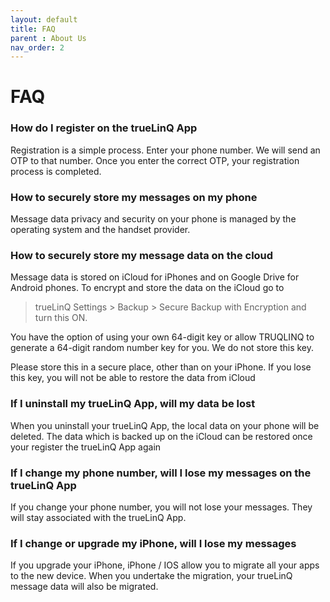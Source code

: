 ```yaml
---
layout: default
title: FAQ
parent : About Us
nav_order: 2
---
```


FAQ
==============

### How do I register on the trueLinQ App
Registration is a simple process. Enter your phone number. We will send an OTP to that number. Once you enter the correct OTP, your registration process is completed.

 

### How to securely store my messages on my phone
Message data privacy and security on your phone is managed by the operating system and the handset provider.

 

### How to securely store my message data on the cloud
Message data is stored on iCloud for iPhones and on Google Drive for Android phones. To encrypt and store the data on the iCloud go to 
> trueLinQ Settings > Backup > Secure Backup with Encryption and turn this ON.

 

You have the option of using your own 64-digit key or allow TRUQLINQ to generate a 64-digit random number key for you. We do not store this key.

 

Please store this in a secure place, other than on your iPhone. If you lose this key, you will not be able to restore the data from iCloud

 

### If I uninstall my trueLinQ App, will my data be lost

 

When you uninstall your trueLinQ App, the local data on your phone will be deleted. The data which is backed up on the iCloud can be restored once your register the trueLinQ App again

 

### If I change my phone number, will I lose my messages on the trueLinQ App

 

If you change your phone number, you will not lose your messages. They will stay associated with the trueLinQ App.

 

### If I change or upgrade my iPhone, will I lose my messages

 

If you upgrade your iPhone, iPhone / IOS allow you to migrate all your apps to the new device. When you undertake the migration, your trueLinQ message data will also be migrated.

